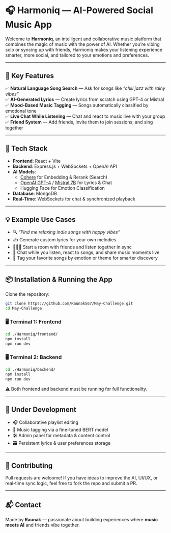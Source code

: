 # 🎧 Harmoniq — AI-Powered Social Music App

Welcome to **Harmoniq**, an intelligent and collaborative music platform that combines the magic of music with the power of AI. Whether you're vibing solo or syncing up with friends, Harmoniq makes your listening experience smarter, more social, and tailored to your emotions and preferences.

---

## 🚀 Key Features

✅ **Natural Language Song Search** — Ask for songs like _“chill jazz with rainy vibes”_  
✅ **AI-Generated Lyrics** — Create lyrics from scratch using GPT-4 or Mistral  
✅ **Mood-Based Music Tagging** — Songs automatically classified by emotional tone  
✅ **Live Chat While Listening** — Chat and react to music live with your group  
✅ **Friend System** — Add friends, invite them to join sessions, and sing together  

---

## 🧠 Tech Stack

- **Frontend**: React + Vite
- **Backend**: Express.js + WebSockets + OpenAI API
- **AI Models**:
  - [Cohere](https://cohere.com/) for Embedding & Rerank (Search)
  - [OpenAI GPT-4](https://openai.com) / [Mistral 7B](https://mistral.ai) for Lyrics & Chat
  - Hugging Face for Emotion Classification
- **Database**: MongoDB
- **Real-Time**: WebSockets for chat & synchronized playback

---

## 💡 Example Use Cases

- 🔍 _“Find me relaxing indie songs with happy vibes”_  
- ✍️ Generate custom lyrics for your own melodies  
- 🧑‍🤝‍🧑 Start a room with friends and listen together in sync  
- 💬 Chat while you listen, react to songs, and share music moments live  
- 🧠 Tag your favorite songs by emotion or theme for smarter discovery  

---

## 📦 Installation & Running the App

Clone the repository:

```bash
git clone https://github.com/Raunak567/May-Challenge.git
cd May-Challenge
```

### 🖥️ Terminal 1: Frontend
```bash
cd ./Harmoniq/frontend/
npm install
npm run dev
```

### 🖥️ Terminal 2: Backend
```bash
cd ./Harmoniq/backend/
npm install
npm run dev
```

⚠️ Both frontend and backend must be running for full functionality.

---

## 📌 Under Development

- 🎧 Collaborative playlist editing  
- 🧠 Music tagging via a fine-tuned BERT model  
- 🛠️ Admin panel for metadata & content control  
- 🗃️ Persistent lyrics & user preferences storage

---

## 🤝 Contributing

Pull requests are welcome! If you have ideas to improve the AI, UI/UX, or real-time sync logic, feel free to fork the repo and submit a PR.

---

## 📬 Contact

Made by **Raunak** — passionate about building experiences where **music meets AI** and friends vibe together.  
